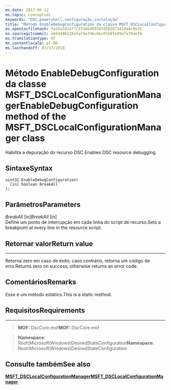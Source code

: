 ```yaml
---
ms.date: 2017-06-12
ms.topic: conceptual
keywords: "DSC,powershell,configuração,instalação"
title: "Método EnableDebugConfiguration da classe MSFT_DSCLocalConfigurationManager"
ms.openlocfilehash: fa34a583af7c3fd46d99307d582973410e4c0e31
ms.sourcegitcommit: a444406120e5af4e746cbbc0558fe89a7e78aef6
ms.translationtype: HT
ms.contentlocale: pt-BR
ms.lasthandoff: 01/17/2018
---
```

# <a name="enabledebugconfiguration-method-of-the-msftdsclocalconfigurationmanager-class"></a><span data-ttu-id="c46f6-103">Método EnableDebugConfiguration da classe MSFT_DSCLocalConfigurationManager</span><span class="sxs-lookup"><span data-stu-id="c46f6-103">EnableDebugConfiguration method of the MSFT_DSCLocalConfigurationManager class</span></span>

<span data-ttu-id="c46f6-104">Habilita a depuração do recurso DSC.</span><span class="sxs-lookup"><span data-stu-id="c46f6-104">Enables DSC resource debugging.</span></span>

<a name="syntax"></a><span data-ttu-id="c46f6-105">Sintaxe</span><span class="sxs-lookup"><span data-stu-id="c46f6-105">Syntax</span></span>
------

```mof
uint32 EnableDebugConfiguration(
  [in] boolean BreakAll
);
```

<a name="parameters"></a><span data-ttu-id="c46f6-106">Parâmetros</span><span class="sxs-lookup"><span data-stu-id="c46f6-106">Parameters</span></span>
----------

<span data-ttu-id="c46f6-107">*BreakAll* \[in\]</span><span class="sxs-lookup"><span data-stu-id="c46f6-107">*BreakAll* \[in\]</span></span>  
<span data-ttu-id="c46f6-108">Define um ponto de interrupção em cada linha do script de recurso.</span><span class="sxs-lookup"><span data-stu-id="c46f6-108">Sets a breakpoint at every line in the resource script.</span></span>

## <a name="return-value"></a><span data-ttu-id="c46f6-109">Retornar valor</span><span class="sxs-lookup"><span data-stu-id="c46f6-109">Return value</span></span>
------------

<span data-ttu-id="c46f6-110">Retorna zero em caso de êxito; caso contrário, retorna um código de erro.</span><span class="sxs-lookup"><span data-stu-id="c46f6-110">Returns zero on success; otherwise returns an error code.</span></span>

## <a name="remarks"></a><span data-ttu-id="c46f6-111">Comentários</span><span class="sxs-lookup"><span data-stu-id="c46f6-111">Remarks</span></span>

<span data-ttu-id="c46f6-112">Esse é um método estático.</span><span class="sxs-lookup"><span data-stu-id="c46f6-112">This is a static method.</span></span>

## <a name="requirements"></a><span data-ttu-id="c46f6-113">Requisitos</span><span class="sxs-lookup"><span data-stu-id="c46f6-113">Requirements</span></span>
------------
><span data-ttu-id="c46f6-114">**MOF:** DscCore.mof</span><span class="sxs-lookup"><span data-stu-id="c46f6-114">**MOF:** DscCore.mof</span></span>

><span data-ttu-id="c46f6-115">**Namespace**: Root\Microsoft\Windows\DesiredStateConfiguration</span><span class="sxs-lookup"><span data-stu-id="c46f6-115">**Namespace**: Root\Microsoft\Windows\DesiredStateConfiguration</span></span>


## <a name="see-also"></a><span data-ttu-id="c46f6-116">Consulte também</span><span class="sxs-lookup"><span data-stu-id="c46f6-116">See also</span></span>


[<span data-ttu-id="c46f6-117">**MSFT_DSCLocalConfigurationManager**</span><span class="sxs-lookup"><span data-stu-id="c46f6-117">**MSFT_DSCLocalConfigurationManager**</span></span>](msft-dsclocalconfigurationmanager.md)
 

 



